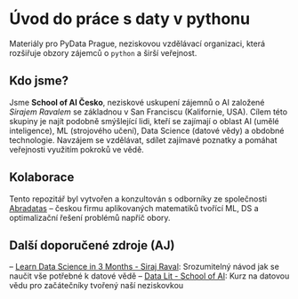 # Úvod do práce s daty v pythonu

Materiály pro PyData Prague, neziskovou vzdělávací organizaci, která rozšiřuje obzory zájemců o `python` a širší
veřejnost.

## Kdo jsme?

Jsme **School of AI Česko**, neziskové uskupení zájemnů o AI založené *Sirajem Ravalem* se základnou v San Franciscu
(Kalifornie, USA). Cílem této skupiny je najít podobně smýšlející lidi, kteří se zajímají o oblast AI (umělé
inteligence), ML (strojového učení), Data Science (datové vědy) a obdobné technologie. Navzájem se vzdělávat, sdílet
zajímavé poznatky a pomáhat veřejnosti využitím pokroků ve vědě.

<!-- Každý je vítán. Najdeme místa konání schůzek a pravidelně se budeme scházet k diskusi, konaní přednášek a nebo vyučování témat souvisejících s AI / ML / ... Více na [www.theschool.ai](www.theschool.ai) (v angličtině). -->

## Kolaborace

Tento repozitář byl vytvořen a konzultován s odborníky ze společnosti [Abradatas](www.abradatas.cs) – českou firmu
aplikovaných matematiků tvořící ML, DS a optimalizační řešení problémů napříč obory.

## Další doporučené zdroje (AJ)

– [Learn Data Science in 3 Months - Siraj Raval](https://github.com/llSourcell/Learn_Data_Science_in_3_Months): Srozumitelný návod jak se naučit vše potřebné k datové vědě
– [Data Lit - School of AI](https://www.theschool.ai/courses/data-lit/): Kurz na datovou vědu pro začátečníky tvořený naší neziskovkou
